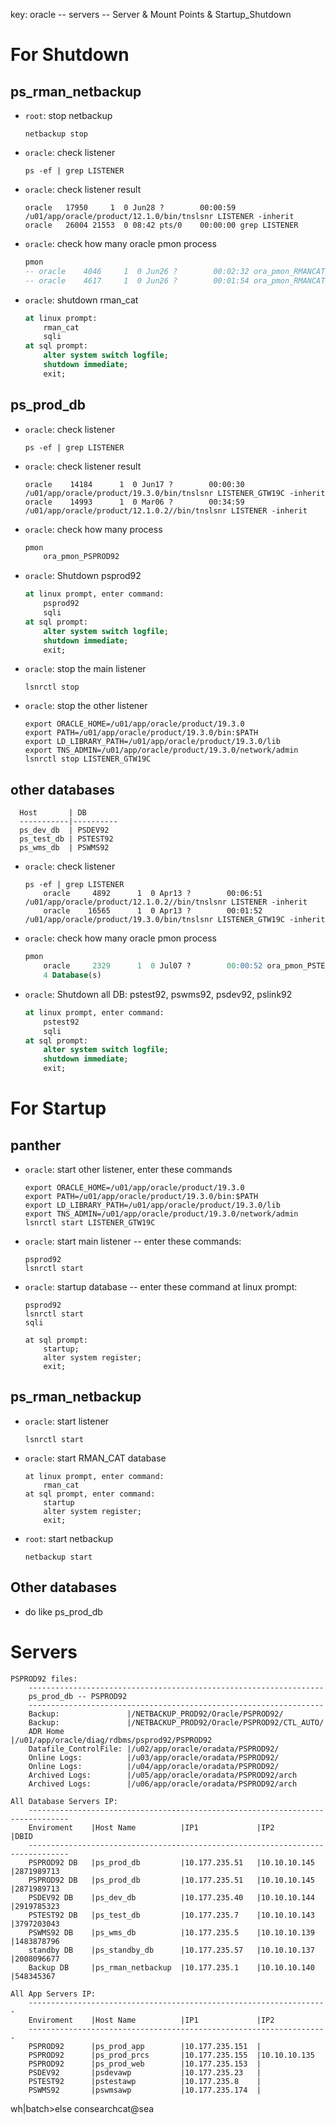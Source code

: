 key: oracle -- servers -- Server & Mount Points & Startup_Shutdown
# For Shutdown
## ps_rman_netbackup
- ``root``: stop netbackup
    ```
    netbackup stop
    ```

- ``oracle``: check listener
    ```
    ps -ef | grep LISTENER
    ```
- ``oracle``: check listener result
    ```
    oracle   17950     1  0 Jun28 ?        00:00:59 /u01/app/oracle/product/12.1.0/bin/tnslsnr LISTENER -inherit
    oracle   26004 21553  0 08:42 pts/0    00:00:00 grep LISTENER
    ```
- ``oracle``: check how many oracle pmon process
    ```sql
    pmon
    -- oracle    4046     1  0 Jun26 ?        00:02:32 ora_pmon_RMANCAT2
    -- oracle    4617     1  0 Jun26 ?        00:01:54 ora_pmon_RMANCAT
    ```

- ``oracle``: shutdown rman_cat
    ```sql
    at linux prompt:
        rman_cat
        sqli
    at sql prompt:
        alter system switch logfile;
        shutdown immediate;
        exit;
    ```


## ps_prod_db
- ``oracle``: check listener
    ```
    ps -ef | grep LISTENER
    ```
- ``oracle``: check listener result
    ```
    oracle    14184      1  0 Jun17 ?        00:00:30 /u01/app/oracle/product/19.3.0/bin/tnslsnr LISTENER_GTW19C -inherit
    oracle    14993      1  0 Mar06 ?        00:34:59 /u01/app/oracle/product/12.1.0.2//bin/tnslsnr LISTENER -inherit
    ```

- ``oracle``: check how many process
    ```sql
    pmon
        ora_pmon_PSPROD92
    ```

- ``oracle``: Shutdown psprod92
    ```sql
    at linux prompt, enter command:
        psprod92
        sqli
    at sql prompt:
        alter system switch logfile;
        shutdown immediate;
        exit;
    ```
- ``oracle``: stop the main listener
    ```
    lsnrctl stop
    ```

- ``oracle``: stop the other listener
    ```
    export ORACLE_HOME=/u01/app/oracle/product/19.3.0
    export PATH=/u01/app/oracle/product/19.3.0/bin:$PATH
    export LD_LIBRARY_PATH=/u01/app/oracle/product/19.3.0/lib
    export TNS_ADMIN=/u01/app/oracle/product/19.3.0/network/admin
    lsnrctl stop LISTENER_GTW19C
    ```

## other databases
```
  Host       | DB
  -----------|----------
  ps_dev_db  | PSDEV92
  ps_test_db | PSTEST92
  ps_wms_db  | PSWMS92
```

- ``oracle``: check listener
    ```
    ps -ef | grep LISTENER
        oracle     4892      1  0 Apr13 ?        00:06:51 /u01/app/oracle/product/12.1.0.2//bin/tnslsnr LISTENER -inherit
        oracle    16565      1  0 Apr13 ?        00:01:52 /u01/app/oracle/product/19.3.0/bin/tnslsnr LISTENER_GTW19C -inherit
    ```

- ``oracle``: check how many oracle pmon process
    ```sql
    pmon
        oracle     2329      1  0 Jul07 ?        00:00:52 ora_pmon_PSTEST92
        4 Database(s)
    ```

- ``oracle``: Shutdown all DB: pstest92, pswms92, psdev92, pslink92
    ```sql
    at linux prompt, enter command:
        pstest92
        sqli
    at sql prompt:
        alter system switch logfile;
        shutdown immediate;
        exit;
    ```

# For Startup
## panther
- ``oracle``: start other listener, enter these commands
    ```
    export ORACLE_HOME=/u01/app/oracle/product/19.3.0
    export PATH=/u01/app/oracle/product/19.3.0/bin:$PATH
    export LD_LIBRARY_PATH=/u01/app/oracle/product/19.3.0/lib
    export TNS_ADMIN=/u01/app/oracle/product/19.3.0/network/admin
    lsnrctl start LISTENER_GTW19C
    ```

- ``oracle``: start main listener -- enter these commands:
    ```
    psprod92
    lsnrctl start
    ```

- ``oracle``: startup database -- enter these command at linux prompt:
    ```
    psprod92
    lsnrctl start
    sqli

    at sql prompt:
        startup;
        alter system register;
        exit;
    ```

## ps_rman_netbackup
- ``oracle``: start listener
    ```
    lsnrctl start
    ```
- ``oracle``: start RMAN_CAT database
    ```
    at linux prompt, enter command:
        rman_cat
    at sql prompt, enter command:
        startup
        alter system register;
        exit;
    ```

- ``root``: start netbackup
    ```
    netbackup start
    ```

## Other databases
- do like ps_prod_db 

# Servers
```
PSPROD92 files:
    ------------------------------------------------------------------
    ps_prod_db -- PSPROD92
    ------------------------------------------------------------------
    Backup:               |/NETBACKUP_PROD92/Oracle/PSPROD92/
    Backup:               |/NETBACKUP_PROD92/Oracle/PSPROD92/CTL_AUTO/
    ADR Home              |/u01/app/oracle/diag/rdbms/psprod92/PSPROD92
    Datafile_ControlFile: |/u02/app/oracle/oradata/PSPROD92/
    Online Logs:          |/u03/app/oracle/oradata/PSPROD92/
    Online Logs:          |/u04/app/oracle/oradata/PSPROD92/
    Archived Logs:        |/u05/app/oracle/oradata/PSPROD92/arch
    Archived Logs:        |/u06/app/oracle/oradata/PSPROD92/arch

All Database Servers IP:
    -------------------------------------------------------------------------------
    Enviroment    |Host Name          |IP1             |IP2            |DBID
    -------------------------------------------------------------------------------
    PSPROD92 DB   |ps_prod_db         |10.177.235.51   |10.10.10.145   |2871989713
    PSPROD92 DB   |ps_prod_db         |10.177.235.51   |10.10.10.145   |2871989713
    PSDEV92 DB    |ps_dev_db          |10.177.235.40   |10.10.10.144   |2919785323
    PSTEST92 DB   |ps_test_db         |10.177.235.7    |10.10.10.143   |3797203043
    PSWMS92 DB    |ps_wms_db          |10.177.235.5    |10.10.10.139   |1483878796
    standby DB    |ps_standby_db      |10.177.235.57   |10.10.10.137   |2008096677
    Backup DB     |ps_rman_netbackup  |10.177.235.1    |10.10.10.140   |548345367

All App Servers IP:
    -------------------------------------------------------------------
    Enviroment    |Host Name          |IP1             |IP2            
    -------------------------------------------------------------------
    PSPROD92      |ps_prod_app        |10.177.235.151  |               
    PSPROD92      |ps_prod_prcs       |10.177.235.155  |10.10.10.135   
    PSPROD92      |ps_prod_web        |10.177.235.153  |               
    PSDEV92       |psdevawp           |10.177.235.23   |               
    PSTEST92      |pstestawp          |10.177.235.8    |               
    PSWMS92       |pswmsawp           |10.177.235.174  |               
```
wh|batch>else
consearchcat@sea
